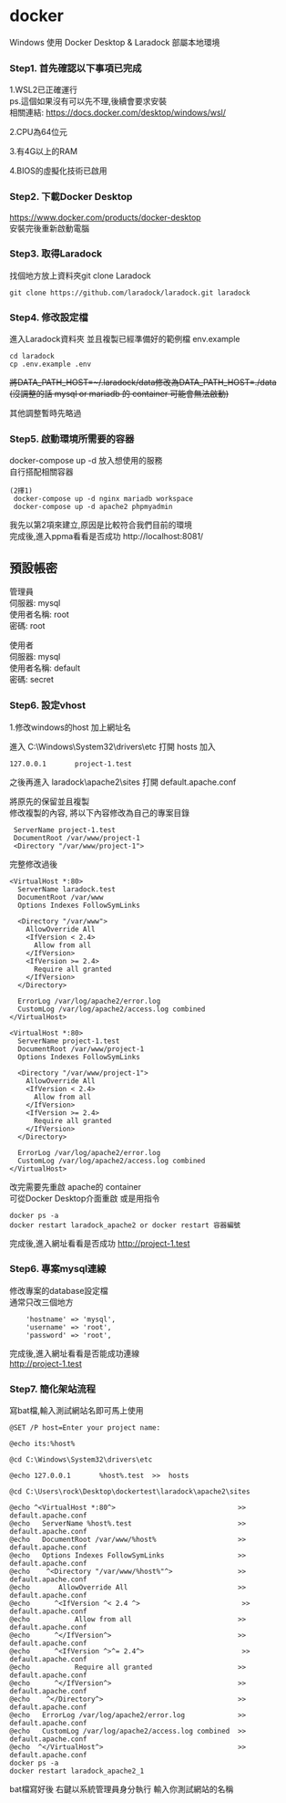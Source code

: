 # docker
Windows 使用 Docker Desktop &amp; Laradock 部屬本地環境

### Step1. 首先確認以下事項已完成   

1.WSL2已正確運行    
    ps.這個如果沒有可以先不理,後續會要求安裝   
    相關連結: https://docs.docker.com/desktop/windows/wsl/    
  
2.CPU為64位元 

3.有4G以上的RAM   

4.BIOS的虛擬化技術已啟用  

### Step2. 下載Docker Desktop   
https://www.docker.com/products/docker-desktop   
安裝完後重新啟動電腦     

### Step3. 取得Laradock
找個地方放上資料夾git clone Laradock  
```
git clone https://github.com/laradock/laradock.git laradock
```
### Step4. 修改設定檔
進入Laradock資料夾
並且複製已經準備好的範例檔 env.example
```
cd laradock
cp .env.example .env
```
~~將DATA_PATH_HOST=~/.laradock/data修改為DATA_PATH_HOST=./data~~   
~~(沒調整的話 mysql or mariadb 的 container 可能會無法啟動)~~

其他調整暫時先略過

### Step5. 啟動環境所需要的容器

docker-compose up -d 放入想使用的服務   
自行搭配相關容器
```
(2擇1)
 docker-compose up -d nginx mariadb workspace   
 docker-compose up -d apache2 phpmyadmin         
```
我先以第2項來建立,原因是比較符合我們目前的環境   
完成後,進入ppma看看是否成功
http://localhost:8081/

預設帳密
---
管理員  
伺服器: mysql  
使用者名稱: root  
密碼: root  

使用者  
伺服器: mysql  
使用者名稱: default   
密碼: secret  

### Step6. 設定vhost

1.修改windows的host 加上網址名

進入 C:\Windows\System32\drivers\etc 打開 hosts 加入
```
127.0.0.1  		project-1.test
```
之後再進入 laradock\apache2\sites 打開 default.apache.conf

將原先的保留並且複製  
修改複製的內容, 將以下內容修改為自己的專案目錄  
```
 ServerName project-1.test
 DocumentRoot /var/www/project-1
 <Directory "/var/www/project-1">
```
完整修改過後   
```
<VirtualHost *:80>
  ServerName laradock.test
  DocumentRoot /var/www
  Options Indexes FollowSymLinks

  <Directory "/var/www">
    AllowOverride All
    <IfVersion < 2.4>
      Allow from all
    </IfVersion>
    <IfVersion >= 2.4>
      Require all granted
    </IfVersion>
  </Directory>

  ErrorLog /var/log/apache2/error.log
  CustomLog /var/log/apache2/access.log combined
</VirtualHost>

<VirtualHost *:80>
  ServerName project-1.test
  DocumentRoot /var/www/project-1
  Options Indexes FollowSymLinks

  <Directory "/var/www/project-1">
    AllowOverride All
    <IfVersion < 2.4>
      Allow from all
    </IfVersion>
    <IfVersion >= 2.4>
      Require all granted
    </IfVersion>
  </Directory>

  ErrorLog /var/log/apache2/error.log
  CustomLog /var/log/apache2/access.log combined
</VirtualHost>

```
改完需要先重啟 apache的 container   
可從Docker Desktop介面重啟 或是用指令   
```
docker ps -a
docker restart laradock_apache2 or docker restart 容器編號
```
完成後,進入網址看看是否成功
http://project-1.test

### Step6. 專案mysql連線

修改專案的database設定檔  
通常只改三個地方  
```
    'hostname' => 'mysql',
    'username' => 'root',
    'password' => 'root',
```
完成後,進入網址看看是否能成功連線   
http://project-1.test

### Step7. 簡化架站流程

寫bat檔,輸入測試網站名即可馬上使用  

```
@SET /P host=Enter your project name:

@echo its:%host%

@cd C:\Windows\System32\drivers\etc

@echo 127.0.0.1       %host%.test  >>  hosts

@cd C:\Users\rock\Desktop\dockertest\laradock\apache2\sites

@echo ^<VirtualHost *:80^>                              >>  default.apache.conf   
@echo   ServerName %host%.test                          >>  default.apache.conf 
@echo   DocumentRoot /var/www/%host%                    >>  default.apache.conf 
@echo   Options Indexes FollowSymLinks                  >>  default.apache.conf 
@echo    ^<Directory "/var/www/%host%"^>                >>  default.apache.conf 
@echo       AllowOverride All                           >>  default.apache.conf 
@echo      ^<IfVersion ^< 2.4 ^>                         >>  default.apache.conf 
@echo           Allow from all                          >>  default.apache.conf 
@echo      ^</IfVersion^>                               >>  default.apache.conf 
@echo      ^<IfVersion ^>^= 2.4^>                        >>  default.apache.conf 
@echo           Require all granted                     >>  default.apache.conf 
@echo      ^</IfVersion^>                               >>  default.apache.conf 
@echo    ^</Directory^>                                 >>  default.apache.conf 
@echo   ErrorLog /var/log/apache2/error.log             >>  default.apache.conf 
@echo   CustomLog /var/log/apache2/access.log combined  >>  default.apache.conf 
@echo  ^</VirtualHost^>                                 >>  default.apache.conf 
docker ps -a
docker restart laradock_apache2_1
```
bat檔寫好後
右鍵以系統管理員身分執行
輸入你測試網站的名稱


